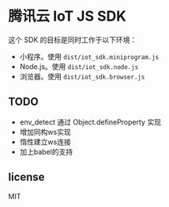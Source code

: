 # 腾讯云 IoT JS SDK

这个 SDK 的目标是同时工作于以下环境：

* 小程序。使用 `dist/iot_sdk.miniprogram.js`
* Node.js。使用 `dist/iot_sdk.node.js`
* 浏览器。使用 `dist/iot_sdk.browser.js`

## TODO

* env_detect 通过 Object.defineProperty 实现
* 增加同构ws实现
* 惰性建立ws连接
* 加上babel的支持

## license

MIT